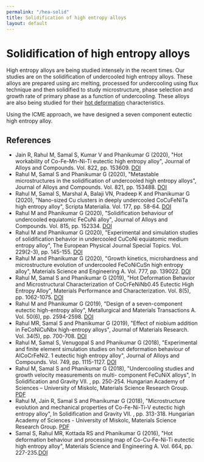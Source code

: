 ```yaml
---
permalink: "/hea-solid"
title: Solidification of high entropy alloys
layout: default
---
```

# Solidification of high entropy alloys

High entropy alloys are being studied intensely in the recent times. Our studies are on the solidification of undercooled high entropy alloys. These alloys are prepared using arc melting, processed for undercooling using flux technique and then solidified to study microstructure, phase selection and growth rate of primary phase as a function of undercooling. These alloys are also being studied for their [hot deformation](gleeble.html) characteristics.

Using the ICME approach, we have designed a seven component eutectic high entropy alloy. 

## References
  * Jain R, Rahul M, Samal S, Kumar V and Phanikumar G (2020), "Hot workability of Co-Fe-Mn-Ni-Ti eutectic high entropy alloy", Journal of Alloys and Compounds. Vol. 822, pp. 153609. [DOI](http://doi.org/10.1016/j.jallcom.2019.153609)
  * Rahul M, Samal S and Phanikumar G (2020), "Metastable microstructures in the solidification of undercooled high entropy alloys", Journal of Alloys and Compounds. Vol. 821, pp. 153488. [DOI](http://doi.org/10.1016/j.jallcom.2019.153488)
  * Rahul M, Samal S, Marshal A, Balaji VN, Pradeep K and Phanikumar G (2020), "Nano-sized Cu clusters in deeply undercooled CoCuFeNiTa high entropy alloy", Scripta Materialia. Vol. 177, pp. 58-64. [DOI](http://doi.org/10.1016/j.scriptamat.2019.10.006)
  * Rahul M and Phanikumar G (2020), "Solidification behaviour of undercooled equiatomic FeCuNi alloy", Journal of Alloys and Compounds. Vol. 815, pp. 152334. [DOI](http://doi.org/10.1016/j.jallcom.2019.152334)
  * Rahul M and Phanikumar G (2020), "Experimental and simulation studies of solidification behavior in undercooled CuCoNi equiatomic medium entropy alloy", The European Physical Journal Special Topics. Vol. 229(2-3), pp. 145-155. [DOI](http://doi.org/10.1140/epjst/e2019-900111-5)
  * Rahul M and Phanikumar G (2020), "Growth kinetics, microhardness and microstructure evolution of undercooled FeCoNiCuSn high entropy alloy", Materials Science and Engineering A. Vol. 777, pp. 139022. [DOI](http://doi.org/10.1016/j.msea.2020.139022)
  * Rahul M, Samal S and Phanikumar G (2019), "Hot Deformation Behavior and Microstructural Characterization of CoCrFeNiNb0.45 Eutectic High Entropy Alloy", Materials Performance and Characterization. Vol. 8(5), pp. 1062-1075. [DOI](http://doi.org/10.1520/MPC20190014)
  * Rahul M and Phanikumar G (2019), "Design of a seven-component eutectic high-entropy alloy", Metallurgical and Materials Transactions A. Vol. 50(6), pp. 2594-2598. [DOI](http://doi.org/10.1007/s11661-019-05210-3)
  * Rahul MR, Samal S and Phanikumar G (2019), "Effect of niobium addition in FeCoNiCuNbx high-entropy alloys", Journal of Materials Research. Vol. 34(5), pp. 700-708. [DOI](http://doi.org/10.1557/jmr.2019.36)
  * Rahul M, Samal S, Venugopal S and Phanikumar G (2018), "Experimental and finite element simulation studies on hot deformation behaviour of AlCoCrFeNi2. 1 eutectic high entropy alloy", Journal of Alloys and Compounds. Vol. 749, pp. 1115-1127. [DOI](http://doi.org/10.1016/j.jallcom.2018.03.262)
  * Rahul M, Samal S and Phanikumar G (2018), "Undercooling studies and growth velocity measurements on multi- component FeCuNiX alloys", In Solidification and Gravity VII. , pp. 250-254. Hungarian Academy of Sciences – University of Miskolc, Materials Science Research Group. [PDF](https://mme.iitm.ac.in/gphani/assets/publications/Rahul_SolidificationGravity2018a.pdf)
  * Rahul M, Jain R, Samal S and Phanikumar G (2018), "Microstructure evolution and mechanical properties of Co-Fe-Ni-Ti-V eutectic high entropy alloy", In Solidification and Gravity VII. , pp. 313-318. Hungarian Academy of Sciences - University of Miskolc, Materials Science Research Group. [PDF](https://mme.iitm.ac.in/gphani/assets/publications/Rahul_SolidificationGravity2018b.pdf)
  * Samal S, Rahul MR, Kottada RS and Phanikumar G (2016), "Hot deformation behaviour and processing map of Co-Cu-Fe-Ni-Ti eutectic high entropy alloy", Materials Science and Engineering A. Vol. 664, pp. 227-235.[DOI](http://doi.org/10.1016/j.msea.2016.04.006)

